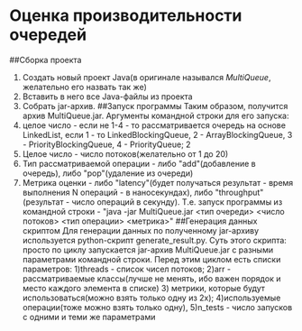 # Оценка производительности очередей
##Сборка проекта
1) Создать новый проект Java(в оригинале назывался *MultiQueue*, желательно его назвать так же)
2) Вставить в него все Java-файлы из проекта
3) Собрать jar-архив.
##Запуск программы
Таким образом, получится архив MultiQueue.jar. Аргументы командной строки для его запуска: 
1) целое число - если не 1-4 - то рассматривается очередь на основе LinkedList, если 1 - то LinkedBlockingQueue, 2 - ArrayBlockingQueue, 3 - PriorityBlockingQueue, 4 - PriorityQueue; 2
2) Целое число - число потоков(желательно от 1 до 20)
3) Тип рассматриваемой операции - либо "add"(добавление в очередь), либо "pop"(удаление из очереди)
4) Метрика оценки - либо "latency"(будет получаться результат - время выполнения N операций - в наносекундах), либо "throughput"(результат - число операций в секунду).
Т.е. запуск программы из командной строки - "java -jar MultiQueue.jar <тип очереди> <число потоков> <тип операции> <метрика>"
##Генерация данных скриптом
Для генерации данных по полученному jar-архиву используется python-скрипт generate\_result.py. Суть этого скрипта: просто по циклу запускается jar-архив MultiQueue.jar с разными параметрами командной строки. Перед этим циклом есть списки параметров: 1)threads - список чисел потоков; 2)arr - рассматриваемые классы(лучше не менять, ибо важен порядок и место каждого элемента в списке) 3) метрики, которые будут использоваться(можно взять только одну из 2х); 4)используемые операции(тоже можно взять только одну), 5)n\_tests - число запусков с одними и теми же параметрами 
